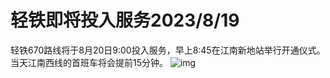 # 轻铁即将投入服务2023/8/19
轻铁670路线将于8月20日9:00投入服务，早上8:45在江南新地站举行开通仪式。
当天江南西线的首班车将会提前15分钟。
![img](https://img.keliyan.top/file/166b776850182420f1a76.jpg)